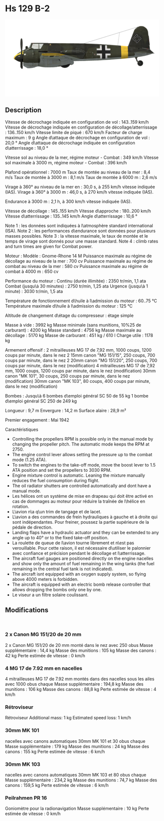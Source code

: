 # Hs 129 B-2

![hs129b2](../images/hs129b2.png)

## Description

Vitesse de décrochage indiquée en configuration de vol : 143..159 km/h
Vitesse de décrochage indiquée en configuration de décollage/atterrissage : 136..150 km/h
Vitesse limite de piqué : 670 km/h
Facteur de charge maximum : 9 g
Angle d\attaque de décrochage en configuration de vol : 20,0 °
Angle d\attaque de décrochage indiquée en configuration d\atterrissage : 18,0 °

Vitesse sol au niveau de la mer, régime moteur - Combat : 349 km/h
Vitesse sol maximale à 3000 m, régime moteur - Combat : 396 km/h

Plafond opérationnel : 7000 m
Taux de montée au niveau de la mer : 8,4 m/s
Taux de montée à 3000 m : 8,1 m/s
Taux de montée à 6000 m : 2,6 m/s

Virage à 360° au niveau de la mer en : 30,0 s, à 255 km/h vitesse indiquée (IAS).
Virage à 360° à 3000 m : 46,0 s, à 270 km/h vitesse indiquée (IAS).

Endurance à 3000 m : 2,1 h, à 300 km/h vitesse indiquée (IAS).

Vitesse de décollage : 145..155 km/h
Vitesse d\approche : 180..200 km/h
Vitesse d\atterrissage : 135..145 km/h
Angle d\atterrissage : 10,6 °

Note 1 : les données sont indiquées à l\atmosphère standard international (ISA).
Note 2 : les performances d\endurance sont données pour plusieurs masses possibles.
Note 3 : la vitesse maximale, le taux de montée et le temps de virage sont donnés pour une masse standard.
Note 4 : climb rates and turn times are given for Combat power.

Moteur :
Modèle : Gnome-Rhone 14 M
Puissance maximale au régime de décollage au niveau de la mer : 700 cv
Puissance maximale au régime de combat au niveau de la mer : 580 cv
Puissance maximale au régime de combat à 4000 m : 650 cv

Performance du moteur :
Continu (durée illimitée) : 2350 tr/min, 1,1 ata
Combat (jusqu\à 30 minutes) : 2750 tr/min, 1,25 ata
Urgence (jusqu\à 1 minute) : 3030 tr/min, 1,5 ata

Température de fonctionnement d\huile à l\admission du moteur : 60..75 °C
Température maximale d\huile à l\admission du moteur : 125 °C

Altitude de changement d\étage du compresseur : étage simple

Masse à vide : 3992 kg
Masse minimale (sans munitions, 10%25 de carburant) : 4200 kg
Masse standard : 4756 kg
Masse maximale au décollage : 5170 kg
Masse de carburant : 451 kg / 610 l
Charge utile : 1178 kg

Armement offensif :
2 mitrailleuses MG 17 de 7,92 mm, 1000 coups, 1200 coups par minute, dans le nez
2 15mm canon "MG 151/15", 250 coups, 700 coups par minute, dans le nez
2 20mm canon "MG 151/20", 250 coups, 700 coups par minute, dans le nez (modification)
4 mitrailleuses MG 17 de 7,92 mm, 1000 coups, 1200 coups par minute, dans le nez (modification)
30mm canon "MK 101", 30 coups, 250 coups par minute, dans le nez (modification)
30mm canon "MK 103", 80 coups, 400 coups par minute, dans le nez (modification)

Bombes :
Jusqu\à 6 bombes d\emploi général SC 50 de 55 kg 
1 bombe d\emploi général SC 250 de 249 kg

Longueur : 9,7 m
Envergure : 14,2 m
Surface alaire : 28,9 m²

Premier engagement : Mai 1942

Caractéristiques
- Controlling the propellers RPM is possible only in the manual mode by changing the propeller pitch. The automatic mode keeps the RPM at 2750.
- The engine control lever allows setting the pressure up to the combat mode (1.25 ATA).
- To switch the engines to the take-off mode, move the boost lever to 1.5 ATA position and set the propellers to 3030 RPM.
- Engine mixture control is automatic. Leaning the mixture manually reduces the fuel consumption during flight.
- The oil radiator shutters are controlled automatically and dont have a manual mode.
- Les hélices ont un système de mise en drapeau qui doit être activé en cas de dommages au moteur pour réduire la traînée de l\hélice en rotation.
- L\avion n\a q\un trim de tangage et de lacet.
- L\avion a des commandes de frein hydrauliques à gauche et à droite qui sont indépendantes. Pour freiner, poussez la partie supérieure de la pédale de direction.
- Landing flaps have a hydraulic actuator and they can be extended to any angle up to 40° or to the fixed take-off position.
- La roulette de queue de l\avion tourne librement et n\est pas verouillable. Pour cette raison, il est nécessaire d\utiliser le palonnier avec confiance et précision pendant le décollage et l\atterrissage.
- The aircraft fuel gauges are positioned directly on the engine nacelles and show only the amount of fuel remaining in the wing tanks (the fuel remaining in the central fuel tank is not indicated).
- The aircraft isnt equipped with an oxygen supply system, so flying above 4000 meters is forbidden.
- The aircraft is equipped with an electric bomb release controller that allows dropping the bombs only one by one.
- Le viseur a un filtre solaire coulissant.


## Modifications
﻿

### 2 x Canon MG 151/20 de 20 mm

2 x Canon MG 151/20 de 20 mm monté dans le nez avec 250 obus
Masse supplémentaire : 14,4 kg
Masse des munitions : 105 kg
Masse des canons : 42 kg
Perte estimée de vitesse : 0 km/h﻿

### 4 MG 17 de 7.92 mm en nacelles

4 mitrailleuses MG 17 de 7.92 mm montés dans des nacelles sous les ailes avec 1000 obus chaque
Masse supplémentaire : 194,8 kg
Masse des munitions : 106 kg
Masse des canons : 88,8 kg
Perte estimée de vitesse : 4 km/h﻿

### Rétroviseur

Rétroviseur
Additional mass: 1 kg
Estimated speed loss: 1 km/h﻿

### 30mm MK 101

nacelles avec canons automatiques 30mm MK 101 et 30 obus chaque
Masse supplémentaire : 179 kg
Masse des munitions : 24 kg
Masse des canons : 155 kg
Perte estimée de vitesse : 6 km/h﻿

### 30mm MK 103

nacelles avec canons automatiques 30mm MK 103 et 80 obus chaque
Masse supplémentaire : 234,2 kg
Masse des munitions : 74,7 kg
Masse des canons : 159,5 kg
Perte estimée de vitesse : 6 km/h﻿


### Peilrahmen PR 16

Goniomètre pour la radionavigation
Masse supplémentaire : 10 kg
Perte estimée de vitesse : 0 km/h